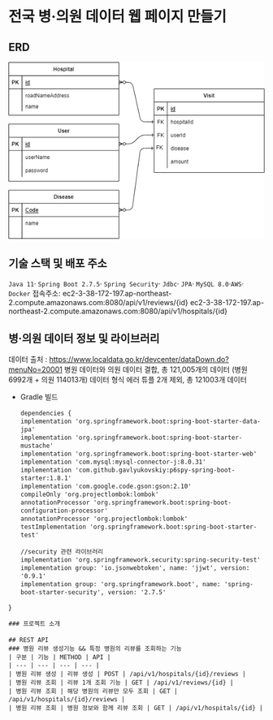 # 전국 병·의원 데이터 웹 페이지 만들기
## ERD
![diagram.png](diagram.png)
## 기술 스택 및 배포 주소
`Java 11`· `Spring Boot 2.7.5`· `Spring Security`· `Jdbc`· `JPA`· `MySQL 8.0`·`AWS`· `Docker`
접속주소:
ec2-3-38-172-197.ap-northeast-2.compute.amazonaws.com:8080/api/v1/reviews/{id}
ec2-3-38-172-197.ap-northeast-2.compute.amazonaws.com:8080/api/v1/hospitals/{id}
## 병·의원 데이터 정보 및 라이브러리
데이터 출처 : https://www.localdata.go.kr/devcenter/dataDown.do?menuNo=20001
병원 데이터와 의원 데이터 결합, 총 121,005개의 데이터 (병원 6992개 + 의원 114013개)
데이터 형식 에러 튜플 2개 제외, 총 121003개 데이터
- Gradle 빌드
  ```
  dependencies {
  implementation 'org.springframework.boot:spring-boot-starter-data-jpa'
  implementation 'org.springframework.boot:spring-boot-starter-mustache'
  implementation 'org.springframework.boot:spring-boot-starter-web'
  implementation 'com.mysql:mysql-connector-j:8.0.31'
  implementation 'com.github.gavlyukovskiy:p6spy-spring-boot-starter:1.8.1'
  implementation 'com.google.code.gson:gson:2.10'
  compileOnly 'org.projectlombok:lombok'
  annotationProcessor 'org.springframework.boot:spring-boot-configuration-processor'
  annotationProcessor 'org.projectlombok:lombok'
  testImplementation 'org.springframework.boot:spring-boot-starter-test'

  //security 관련 라이브러리
  implementation 'org.springframework.security:spring-security-test'
  implementation group: 'io.jsonwebtoken', name: 'jjwt', version: '0.9.1'
  implementation group: 'org.springframework.boot', name: 'spring-boot-starter-security', version: '2.7.5'

}
```
### 프로젝트 소개

## REST API
### 병원 리뷰 생성기능 && 특정 병원의 리뷰를 조회하는 기능
| 구분 | 기능 | METHOD | API |
| --- | --- | --- | --- |
| 병원 리뷰 생성 | 리뷰 생성 | POST | /api/v1/hospitals/{id}/reviews |
| 병원 리뷰 조회 | 리뷰 1개 조회 기능 | GET | /api/v1/reviews/{id} |
| 병원 리뷰 조회 | 해당 병원의 리뷰만 모두 조회 | GET | /api/v1/hospitals/{id}/reviews |
| 병원 리뷰 조회 | 병원 정보와 함께 리뷰 조회 | GET | /api/v1/hospitals/{id} |

